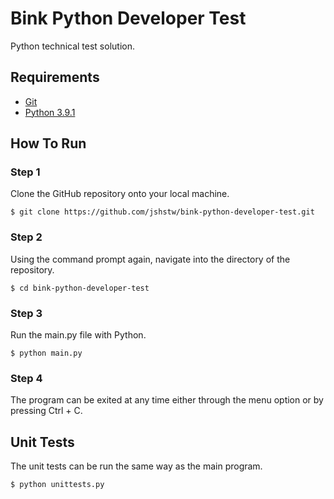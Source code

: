 # Bink Python Developer Test
Python technical test solution.

## Requirements
- [Git](https://git-scm.com/downloads)
- [Python 3.9.1](https://www.python.org/downloads/release/python-391/)

## How To Run
### Step 1
Clone the GitHub repository onto your local machine.
```
$ git clone https://github.com/jshstw/bink-python-developer-test.git
```
### Step 2
Using the command prompt again, navigate into the directory of the repository.
```
$ cd bink-python-developer-test
```
### Step 3
Run the main.py file with Python.
```
$ python main.py
```
### Step 4
The program can be exited at any time either through the menu option or by pressing Ctrl + C.

## Unit Tests
The unit tests can be run the same way as the main program.
```
$ python unittests.py
```
